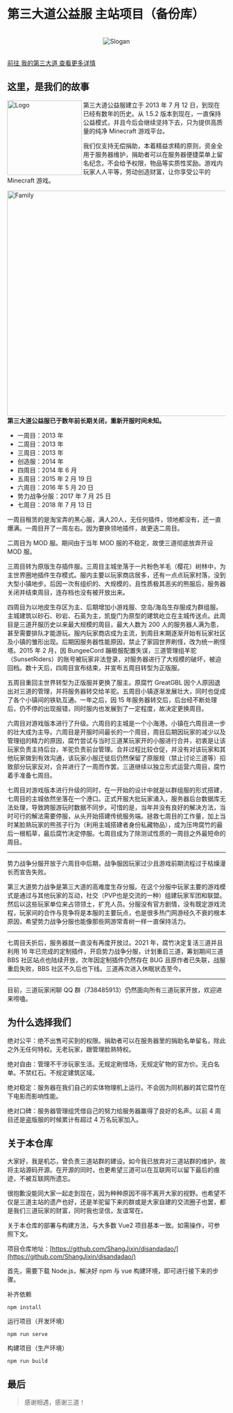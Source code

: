 # 第三大道公益服 主站项目（备份库）

<br>

<div align="center"><img src="https://github.com/ShangJixin/disandadao/assets/21075413/909144dd-d558-4f93-af5e-16ca92550e10" alt="Slogan"></div>

<br>

[前往 我的第三大道 查看更多详情](https://shangjixin.github.io/disandadao/ThirdAvenue/)

## 这里，是我们的故事

<img src="https://github.com/ShangJixin/disandadao/assets/21075413/8e95941a-ae44-4329-9ef3-8cf326f378dd" align="left" width="172px" alt="Logo">第三大道公益服建立于 2013 年 7 月 12 日，到现在已经有数年的历史。从 1.5.2 版本到现在，一直保持公益模式，并且今后会继续坚持下去，只为提供高质量的纯净 Minecraft 游戏平台。

我们仅支持无偿捐助，本着精益求精的原则，资金全用于服务器维护，捐助者可以在服务器便捷菜单上留名纪念，不会给予权限，物品等实质性奖励。游戏内玩家人人平等，劳动创造财富，让你享受公平的 Minecraft 游戏。

<img src="https://github.com/ShangJixin/disandadao/assets/21075413/11e0c6a9-ab43-4104-b927-5c4b43d89604" align="right" alt="Family" width="520">

****第三大道公益服已于数年前长期关闭，重新开服时间未知。****

- 一周目：2013 年
- 二周目：2013 年
- 三周目：2013 年
- 创造服：2014 年
- 四周目：2014 年 6 月
- 五周目：2015 年 2 月 19 日
- 六周目：2016 年 5 月 20 日
- 势力战争分服：2017 年 7 月 25 日
- 七周目：2018 年 7 月 13 日

一周目租赁的是淘宝弄的黑心服，满人20人，无任何插件，领地都没有，还一直爆满。一周目开了一周左右。因为要换领地插件，故更迭二周目。

二周目为 MOD 服。期间由于当年 MOD 服的不稳定，故使三道彻底放弃开设 MOD 服。

三周目转为原版生存插件服。三周目主城坐落于一片粉色羊毛（樱花）树林中，为主世界圈地插件生存模式。服内主要以玩家商店居多，还有一点点玩家村落，没到大型小镇地步。后因一次有组织的、大规模的，且性质极其恶劣的熊服后，服务器关闭并结束周目，连存档也没有被开放出来。

四周目为以地皮生存区为主、后期增加小游戏服、空岛/海岛生存服成为群组服。主城建筑以砂石、砂岩、石英为主，凯旋门为原型的建筑屹立在主城传送点。此周目是三道开服历史以来最大规模的周目，最大人数为 200 人的服务器人满为患，甚至需要排队才能游玩。服内玩家商店成为主流，到周目末期逐渐开始有玩家社区及小镇的雏形出现。后期因服务器性能原因，禁止了家园世界刷怪，改为统一刷怪塔。2015 年 2 月，因 BungeeCord 蹦极服配置失误，三道管理组羊驼（SunsetRiders）的账号被玩家非法登录，对服务器进行了大规模的破坏，被迫回档。数十天后，四周目宣布结束，并宣布五周目转型为正版服。

五周目重回主世界转型为正版服并更换了服主。原腐竹 GreatGBL 因个人原因退出对三道的管理，并将服务器转交给羊驼。五周目小镇逐渐发展壮大，同时也促成了各个小镇间的铁轨互通。一年之后，因 15 年服务器转交后，后台经不断处理后，仍不停的出现报错，同时服内也发展到了一定程度，故决定更换周目。

六周目对游戏版本进行了升级。六周目的主城是一个小海港。小镇在六周目进一步的壮大成为主导。六周目是开服时间最长的一个周目，周目后期因玩家的减少以及管理组的精力的原因，腐竹尝试与当时三道某玩家开的小服进行合并，初衷是让该玩家负责主持后台，羊驼负责前台管理。合并过程比较仓促，并没有对该玩家和其他玩家做到有效沟通，该玩家小服迁徙后仍然保留了原服规（禁止讨论三道等）招致部分玩家反对，合并进行了一周而作罢。三道继续以独立形式运营六周目，腐竹着手准备七周目。

七周目对游戏版本进行升级的同时，在一开始的设计中就是以群组服的形式搭建，七周目的主城依然坐落在一个港口。正式开服大批玩家涌入，服务器后台数据库无法处理，导致跨服游玩时数据不同步。可惜的是，当年并没有良好的解决方法，当时可行的解法需要停服，从头开始搭建传统服务端。拯救七周目的工作量，加上当时某脸熟玩家的熊孩子行为（利用主城搭建者身份私藏物品），成为压垮腐竹的最后一根稻草，最后腐竹决定停服。七周目成为了除测试性质的一周目之外最短命的周目。

------

势力战争分服开放于六周目中后期，战争服因玩家过少且游戏前期流程过于枯燥漫长而宣告失败。

第三大道势力战争是第三大道的高难度生存分服。在这个分服中玩家主要的游戏模式是通过与其他玩家的互动，社交（PVP也是交流的一种）组建玩家军团和联盟。然后以这些玩家单位来占领领土，扩充人员。分服没有官方剧情，没有既定游戏流程，玩家间的合作与竞争将是本服的主要玩点，也是很多热门网游经久不衰的根本原因，希望势力战争分服也能像那些网游常青树一样一直保持活力。

------

七周目夭折后，服务器就一直没有再度开放过。2021 年，腐竹决定复活三道并且利用 16 年已完成的定制插件，开启势力战争分服，计划重启三道，筹划期间三道 BBS 社区站点也陆续开放，次年因定制插件仍然存在 BUG 且原作者已失联，战服重启失败，BBS 社区不久后也下线。三道再次进入休眠状态至今。

------

目前，三道玩家闲聊 QQ 群（738485913）仍然面向所有三道玩家开放，欢迎进来唠嗑。

## 为什么选择我们

绝对公平：绝不出售可买到的权限。捐助者可以在服务器里的捐助名单留名，除此之外无任何特权。无老玩家，跟管理脸熟特权。

绝对自由：管理不干涉玩家生活。无规定刷怪场，无规定矿物的官方价。无白名单。不禁红石。不规定建筑区域。

绝对稳定：服务器在我们自己的实体物理机上运行。不会因为同机器的其它腐竹在下电影而影响性能。

绝对口碑：服务器管理组凭借自己的努力给服务器赢得了良好的名声。以前 4 周目还是盗版服的时候累计有超过 4 万名玩家加入。

## 关于本仓库

大家好，我是机芯，曾负责三道站群的建设。如今我已放弃对三道站群的维护，故将主站源码开源。在开源的同时，也更希望三道可以在互联网可以留下最后的痕迹，不被互联网所遗忘。

很抱歉没能同大家一起走到现在，因为种种原因不得不离开大家的视野。也希望不仅是三道主站的遗产也好，还是羊驼留下来的群或是大家自建的交流圈子也罢，都是我们三道玩家的财富，同时我也坚信，友谊常在。

关于本仓库的部署与构建方法，与大多数 Vue2 项目基本一致。如需操作，可参照下文。

项目仓库地址：[https://github.com/ShangJixin/disandadao/](https://github.com/ShangJixin/disandadao/)

首先，需要下载 Node.js，解决好 npm 与 vue 构建环境，即可进行接下来的步骤。

补齐依赖
```
npm install
```
运行项目（开发环境）
```
npm run serve
```
构建项目（生产环境）
```
npm run build
```

## 最后

> 感谢相遇，感谢三道！
